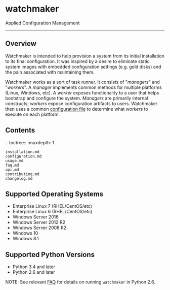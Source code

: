 # watchmaker

Applied Configuration Management

--------------

## Overview

Watchmaker is intended to help provision a system from its initial installation
to its final configuration. It was inspired by a desire to eliminate static
system images with embedded configuration settings (e.g. gold disks) and the
pain associated with maintaining them.

Watchmaker works as a sort of task runner. It consists of "_managers_" and
"_workers_". A _manager_ implements common methods for multiple platforms
(Linux, Windows, etc). A _worker_ exposes functionality to a user that helps
bootstrap and configure the system. _Managers_ are primarily internal
constructs; _workers_ expose configuration artifacts to users. Watchmaker then
uses a common [configuration file](configuration.html) to determine what
_workers_ to execute on each platform.

## Contents

.. toctree::
    :maxdepth: 1

    installation.md
    configuration.md
    usage.md
    faq.md
    api.md
    contributing.md
    changelog.md

## Supported Operating Systems

*   Enterprise Linux 7 (RHEL/CentOS/etc)
*   Enterprise Linux 6 (RHEL/CentOS/etc)
*   Windows Server 2016
*   Windows Server 2012 R2
*   Windows Server 2008 R2
*   Windows 10
*   Windows 8.1

## Supported Python Versions

*   Python 3.4 and later
*   Python 2.6 and later

NOTE: See relevant [FAQ](faq.html) for details on running ``watchmaker`` in
Python 2.6.
